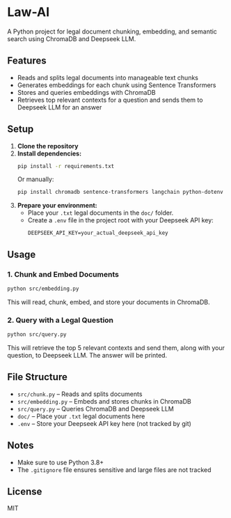 # Law-AI

A Python project for legal document chunking, embedding, and semantic search using ChromaDB and Deepseek LLM.

## Features
- Reads and splits legal documents into manageable text chunks
- Generates embeddings for each chunk using Sentence Transformers
- Stores and queries embeddings with ChromaDB
- Retrieves top relevant contexts for a question and sends them to Deepseek LLM for an answer

## Setup

1. **Clone the repository**
2. **Install dependencies:**
   ```bash
   pip install -r requirements.txt
   ```
   Or manually:
   ```bash
   pip install chromadb sentence-transformers langchain python-dotenv requests
   ```
3. **Prepare your environment:**
   - Place your `.txt` legal documents in the `doc/` folder.
   - Create a `.env` file in the project root with your Deepseek API key:
     ```
     DEEPSEEK_API_KEY=your_actual_deepseek_api_key
     ```

## Usage

### 1. Chunk and Embed Documents
```bash
python src/embedding.py
```
This will read, chunk, embed, and store your documents in ChromaDB.

### 2. Query with a Legal Question
```bash
python src/query.py
```
This will retrieve the top 5 relevant contexts and send them, along with your question, to Deepseek LLM. The answer will be printed.

## File Structure
- `src/chunk.py` – Reads and splits documents
- `src/embedding.py` – Embeds and stores chunks in ChromaDB
- `src/query.py` – Queries ChromaDB and Deepseek LLM
- `doc/` – Place your `.txt` legal documents here
- `.env` – Store your Deepseek API key here (not tracked by git)

## Notes
- Make sure to use Python 3.8+
- The `.gitignore` file ensures sensitive and large files are not tracked

## License
MIT 